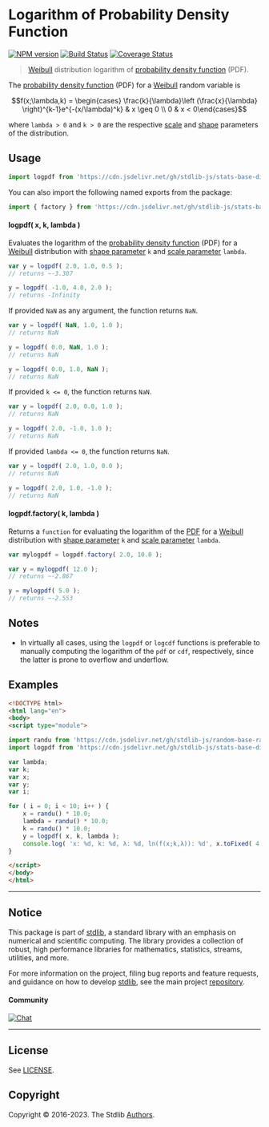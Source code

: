 <!--

@license Apache-2.0

Copyright (c) 2018 The Stdlib Authors.

Licensed under the Apache License, Version 2.0 (the "License");
you may not use this file except in compliance with the License.
You may obtain a copy of the License at

   http://www.apache.org/licenses/LICENSE-2.0

Unless required by applicable law or agreed to in writing, software
distributed under the License is distributed on an "AS IS" BASIS,
WITHOUT WARRANTIES OR CONDITIONS OF ANY KIND, either express or implied.
See the License for the specific language governing permissions and
limitations under the License.

-->

# Logarithm of Probability Density Function

[![NPM version][npm-image]][npm-url] [![Build Status][test-image]][test-url] [![Coverage Status][coverage-image]][coverage-url] <!-- [![dependencies][dependencies-image]][dependencies-url] -->

> [Weibull][weibull-distribution] distribution logarithm of [probability density function][pdf] (PDF).

<section class="intro">

The [probability density function][pdf] (PDF) for a [Weibull][weibull-distribution] random variable is

<!-- <equation class="equation" label="eq:weibull_weibull_pdf" align="center" raw="f(x;\lambda,k) = \begin{cases} \frac{k}{\lambda}\left (\frac{x}{\lambda} \right)^{k-1}e^{-(x/\lambda)^k} & x \geq 0 \\ 0 & x < 0\end{cases}" alt="Probability density function (PDF) for a Weibull distribution."> -->

```math
f(x;\lambda,k) = \begin{cases} \frac{k}{\lambda}\left (\frac{x}{\lambda} \right)^{k-1}e^{-(x/\lambda)^k} & x \geq 0 \\ 0 & x < 0\end{cases}
```

<!-- <div class="equation" align="center" data-raw-text="f(x;\lambda,k) = \begin{cases} \frac{k}{\lambda}\left (\frac{x}{\lambda} \right)^{k-1}e^{-(x/\lambda)^k} &amp; x \geq 0 \\ 0 &amp; x &lt; 0\end{cases}" data-equation="eq:weibull_weibull_pdf">
    <img src="https://cdn.jsdelivr.net/gh/stdlib-js/stdlib@51534079fef45e990850102147e8945fb023d1d0/lib/node_modules/@stdlib/stats/base/dists/weibull/logpdf/docs/img/equation_weibull_weibull_pdf.svg" alt="Probability density function (PDF) for a Weibull distribution.">
    <br>
</div> -->

<!-- </equation> -->

where `lambda > 0` and `k > 0` are the respective [scale][scale] and [shape][shape] parameters of the distribution.

</section>

<!-- /.intro -->



<section class="usage">

## Usage

```javascript
import logpdf from 'https://cdn.jsdelivr.net/gh/stdlib-js/stats-base-dists-weibull-logpdf@esm/index.mjs';
```

You can also import the following named exports from the package:

```javascript
import { factory } from 'https://cdn.jsdelivr.net/gh/stdlib-js/stats-base-dists-weibull-logpdf@esm/index.mjs';
```

#### logpdf( x, k, lambda )

Evaluates the logarithm of the [probability density function][pdf] (PDF) for a [Weibull][weibull-distribution] distribution with [shape parameter][shape] `k` and [scale parameter][scale] `lambda`.

```javascript
var y = logpdf( 2.0, 1.0, 0.5 );
// returns ~-3.307

y = logpdf( -1.0, 4.0, 2.0 );
// returns -Infinity
```

If provided `NaN` as any argument, the function returns `NaN`.

```javascript
var y = logpdf( NaN, 1.0, 1.0 );
// returns NaN

y = logpdf( 0.0, NaN, 1.0 );
// returns NaN

y = logpdf( 0.0, 1.0, NaN );
// returns NaN
```

If provided `k <= 0`, the function returns `NaN`.

```javascript
var y = logpdf( 2.0, 0.0, 1.0 );
// returns NaN

y = logpdf( 2.0, -1.0, 1.0 );
// returns NaN
```

If provided `lambda <= 0`, the function returns `NaN`.

```javascript
var y = logpdf( 2.0, 1.0, 0.0 );
// returns NaN

y = logpdf( 2.0, 1.0, -1.0 );
// returns NaN
```

#### logpdf.factory( k, lambda )

Returns a `function` for evaluating the logarithm of the [PDF][pdf] for a [Weibull][weibull-distribution] distribution with [shape parameter][shape] `k` and [scale parameter][scale] `lambda`.

```javascript
var mylogpdf = logpdf.factory( 2.0, 10.0 );

var y = mylogpdf( 12.0 );
// returns ~-2.867

y = mylogpdf( 5.0 );
// returns ~-2.553
```

</section>

<!-- /.usage -->

<section class="notes">

## Notes

-   In virtually all cases, using the `logpdf` or `logcdf` functions is preferable to manually computing the logarithm of the `pdf` or `cdf`, respectively, since the latter is prone to overflow and underflow.

</section>

<!-- /.notes -->

<section class="examples">

## Examples

<!-- eslint no-undef: "error" -->

```html
<!DOCTYPE html>
<html lang="en">
<body>
<script type="module">

import randu from 'https://cdn.jsdelivr.net/gh/stdlib-js/random-base-randu@esm/index.mjs';
import logpdf from 'https://cdn.jsdelivr.net/gh/stdlib-js/stats-base-dists-weibull-logpdf@esm/index.mjs';

var lambda;
var k;
var x;
var y;
var i;

for ( i = 0; i < 10; i++ ) {
    x = randu() * 10.0;
    lambda = randu() * 10.0;
    k = randu() * 10.0;
    y = logpdf( x, k, lambda );
    console.log( 'x: %d, k: %d, λ: %d, ln(f(x;k,λ)): %d', x.toFixed( 4 ), k.toFixed( 4 ), lambda.toFixed( 4 ), y.toFixed( 4 ) );
}

</script>
</body>
</html>
```

</section>

<!-- /.examples -->

<!-- Section for related `stdlib` packages. Do not manually edit this section, as it is automatically populated. -->

<section class="related">

</section>

<!-- /.related -->

<!-- Section for all links. Make sure to keep an empty line after the `section` element and another before the `/section` close. -->


<section class="main-repo" >

* * *

## Notice

This package is part of [stdlib][stdlib], a standard library with an emphasis on numerical and scientific computing. The library provides a collection of robust, high performance libraries for mathematics, statistics, streams, utilities, and more.

For more information on the project, filing bug reports and feature requests, and guidance on how to develop [stdlib][stdlib], see the main project [repository][stdlib].

#### Community

[![Chat][chat-image]][chat-url]

---

## License

See [LICENSE][stdlib-license].


## Copyright

Copyright &copy; 2016-2023. The Stdlib [Authors][stdlib-authors].

</section>

<!-- /.stdlib -->

<!-- Section for all links. Make sure to keep an empty line after the `section` element and another before the `/section` close. -->

<section class="links">

[npm-image]: http://img.shields.io/npm/v/@stdlib/stats-base-dists-weibull-logpdf.svg
[npm-url]: https://npmjs.org/package/@stdlib/stats-base-dists-weibull-logpdf

[test-image]: https://github.com/stdlib-js/stats-base-dists-weibull-logpdf/actions/workflows/test.yml/badge.svg?branch=main
[test-url]: https://github.com/stdlib-js/stats-base-dists-weibull-logpdf/actions/workflows/test.yml?query=branch:main

[coverage-image]: https://img.shields.io/codecov/c/github/stdlib-js/stats-base-dists-weibull-logpdf/main.svg
[coverage-url]: https://codecov.io/github/stdlib-js/stats-base-dists-weibull-logpdf?branch=main

<!--

[dependencies-image]: https://img.shields.io/david/stdlib-js/stats-base-dists-weibull-logpdf.svg
[dependencies-url]: https://david-dm.org/stdlib-js/stats-base-dists-weibull-logpdf/main

-->

[chat-image]: https://img.shields.io/gitter/room/stdlib-js/stdlib.svg
[chat-url]: https://app.gitter.im/#/room/#stdlib-js_stdlib:gitter.im

[stdlib]: https://github.com/stdlib-js/stdlib

[stdlib-authors]: https://github.com/stdlib-js/stdlib/graphs/contributors

[umd]: https://github.com/umdjs/umd
[es-module]: https://developer.mozilla.org/en-US/docs/Web/JavaScript/Guide/Modules

[deno-url]: https://github.com/stdlib-js/stats-base-dists-weibull-logpdf/tree/deno
[umd-url]: https://github.com/stdlib-js/stats-base-dists-weibull-logpdf/tree/umd
[esm-url]: https://github.com/stdlib-js/stats-base-dists-weibull-logpdf/tree/esm
[branches-url]: https://github.com/stdlib-js/stats-base-dists-weibull-logpdf/blob/main/branches.md

[stdlib-license]: https://raw.githubusercontent.com/stdlib-js/stats-base-dists-weibull-logpdf/main/LICENSE

[pdf]: https://en.wikipedia.org/wiki/Probability_density_function

[weibull-distribution]: https://en.wikipedia.org/wiki/Weibull_distribution

[shape]: https://en.wikipedia.org/wiki/Shape_parameter

[scale]: https://en.wikipedia.org/wiki/Scale_parameter

</section>

<!-- /.links -->
